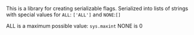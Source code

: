 This is a library for creating serializable flags.
Serialized into lists of strings with special values for `ALL`: `['ALL']` and `NONE`:`[]`

ALL is a maximum possible value: `sys.maxint`
NONE is 0

